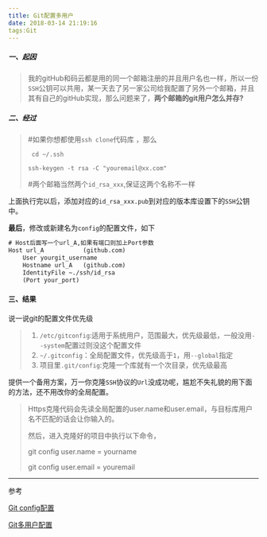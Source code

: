 ```yaml
---
title: Git配置多用户
date: 2018-03-14 21:19:16
tags:Git
---
```


##### 一、起因

> 我的gitHub和码云都是用的同一个邮箱注册的并且用户名也一样，所以一份`SSH`公钥可以共用，某一天去了另一家公司给我配置了另外一个邮箱，并且其有自己的gitHub实现，那么问题来了，**两个邮箱的git用户怎么并存?**

##### 二、经过

> \#如果你想都使用`ssh clone`代码库 ，那么
>
> ` cd ~/.ssh`
>
> `ssh-keygen -t rsa -C "youremail@xx.com"`
>
> \#两个邮箱当然两个`id_rsa_xxx`,保证这两个名称不一样

上面执行完以后，添加对应的`id_rsa_xxx.pub`到对应的版本库设置下的`SSH`公钥中。

**最后**，修改或新建名为`config`的配置文件，如下

```xml
# Host后面写一个url_A,如果有端口则加上Port参数
Host url_A           (github.com)
    User yourgit_username
    Hostname url_A   (github.com)
    IdentityFile ~./ssh/id_rsa
    (Port your_port)
```



#### 三、结果

说一说git的配置文件优先级

> 1. `/etc/gitconfig`:适用于系统用户，范围最大，优先级最低，一般没用`--system`配置过则没这个配置文件
> 2. `~/.gitconfig`：全局配置文件，优先级高于`1`，用`--global`指定
> 3. 项目里`.git/config`:克隆一个库就有一个次目录，优先级最高

提供一个备用方案，万一你克隆`SSH`协议的`Url`没成功呢，尴尬不失礼貌的用下面的方法，还不用改你的全局配置。

> Https克隆代码会先读全局配置的user.name和user.email，与目标库用户名不匹配的话会让你输入的。
>
> 然后，进入克隆好的项目中执行以下命令，
>
> git config user.name = yourname
>
> git config user.email = youremail



------

参考

[Git config配置](http://blog.csdn.net/joe_007/article/details/7276195)

[Git多用户配置](https://www.jianshu.com/p/b02645fff791)